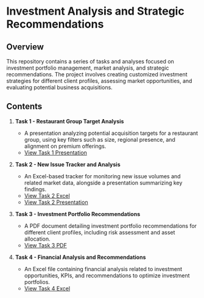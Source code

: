 # Investment Analysis and Strategic Recommendations

## Overview
This repository contains a series of tasks and analyses focused on investment portfolio management, market analysis, and strategic recommendations. The project involves creating customized investment strategies for different client profiles, assessing market opportunities, and evaluating potential business acquisitions.

## Contents

1. **Task 1 - Restaurant Group Target Analysis**
   - A presentation analyzing potential acquisition targets for a restaurant group, using key filters such as size, regional presence, and alignment on premium offerings.
   - [View Task 1 Presentation](./Task%201%20.pptx)

2. **Task 2 - New Issue Tracker and Analysis**
   - An Excel-based tracker for monitoring new issue volumes and related market data, alongside a presentation summarizing key findings.
   - [View Task 2 Excel](./Task%202%20New%20Issue%20Tracker.xlsx)
   - [View Task 2 Presentation](./Task%202%20PPT%20.pptx)

3. **Task 3 - Investment Portfolio Recommendations**
   - A PDF document detailing investment portfolio recommendations for different client profiles, including risk assessment and asset allocation.
   - [View Task 3 PDF](./HSBC%20t3.pdf)

4. **Task 4 - Financial Analysis and Recommendations**
   - An Excel file containing financial analysis related to investment opportunities, KPIs, and recommendations to optimize investment portfolios.
   - [View Task 4 Excel](./Task%204%20.xlsx)
